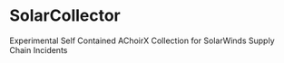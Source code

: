 # SolarCollector
Experimental Self Contained AChoirX Collection for SolarWinds Supply Chain Incidents
